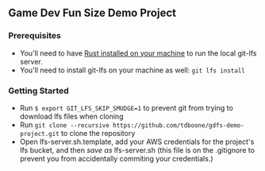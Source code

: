 ## Game Dev Fun Size Demo Project

### Prerequisites
- You'll need to have [Rust installed on your machine](https://www.rust-lang.org/tools/install) to run the local git-lfs server.
- You'll need to install git-lfs on your machine as well: `git lfs install`

### Getting Started
- Run `$ export GIT_LFS_SKIP_SMUDGE=1` to prevent git from trying to download lfs files when cloning
- Run `git clone --recursive https://github.com/tdboone/gdfs-demo-project.git` to clone the repository
- Open lfs-server.sh.template, add your AWS credentials for the project's lfs bucket, and then *save as* lfs-server.sh (this file is on the .gitignore to prevent you from accidentally commiting your credentials.)
